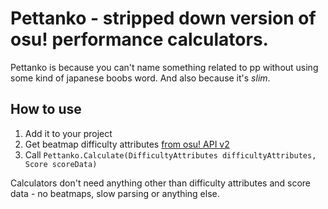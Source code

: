 # Pettanko - stripped down version of osu! performance calculators.

Pettanko is because you can't name something related to pp without using some kind of japanese boobs word. And also because it's *slim*.

## How to use

1) Add it to your project
2) Get beatmap difficulty attributes [from osu! API v2](https://osu.ppy.sh/docs/index.html#get-beatmap-attributes)
3) Call `Pettanko.Calculate(DifficultyAttributes difficultyAttributes, Score scoreData)`

Calculators don't need anything other than difficulty attributes and score data - no beatmaps, slow parsing or anything else.